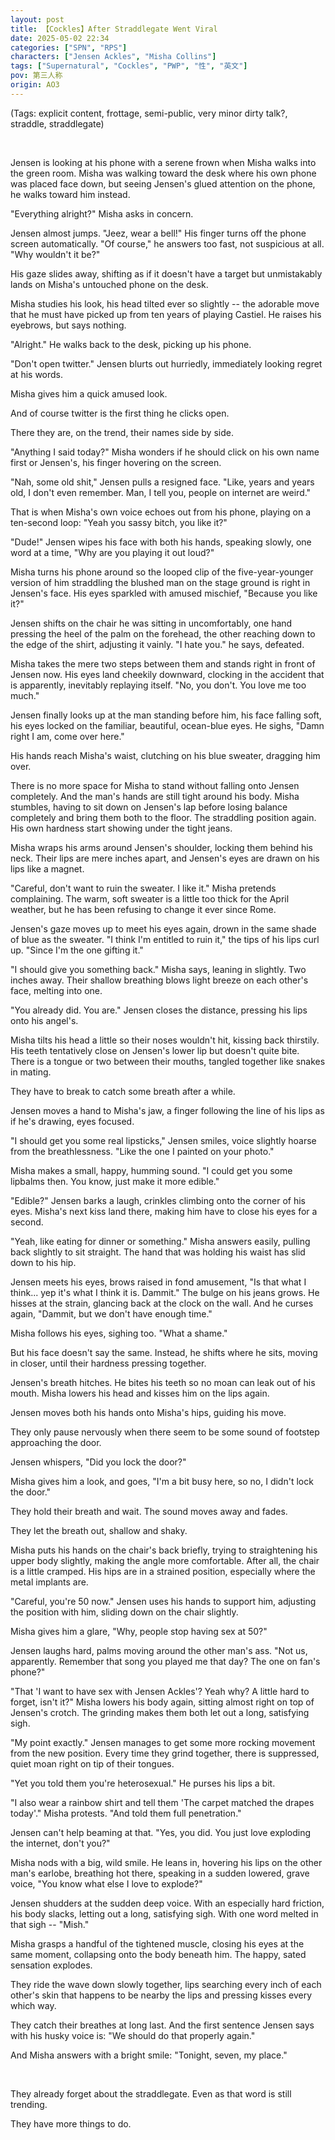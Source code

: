 ```yaml
---
layout: post
title: 【Cockles】After Straddlegate Went Viral
date: 2025-05-02 22:34
categories: ["SPN", "RPS"]
characters: ["Jensen Ackles", "Misha Collins"]
tags: ["Supernatural", "Cockles", "PWP", "性", "英文"]
pov: 第三人称
origin: AO3
---
```


(Tags: explicit content, frottage, semi-public, very minor dirty talk?, straddle, straddlegate)

<br>

Jensen is looking at his phone with a serene frown when Misha walks into the green room. Misha was walking toward the desk where his own phone was placed face down, but seeing Jensen's glued attention on the phone, he walks toward him instead.

"Everything alright?" Misha asks in concern.

Jensen almost jumps. "Jeez, wear a bell!" His finger turns off the phone screen automatically. "Of course," he answers too fast, not suspicious at all. "Why wouldn't it be?"

His gaze slides away, shifting as if it doesn't have a target but unmistakably lands on Misha's untouched phone on the desk.

Misha studies his look, his head tilted ever so slightly -- the adorable move that he must have picked up from ten years of playing Castiel. He raises his eyebrows, but says nothing.

"Alright." He walks back to the desk, picking up his phone.

"Don't open twitter." Jensen blurts out hurriedly, immediately looking regret at his words.

Misha gives him a quick amused look.

And of course twitter is the first thing he clicks open.

There they are, on the trend, their names side by side.

"Anything I said today?" Misha wonders if he should click on his own name first or Jensen's, his finger hovering on the screen.

"Nah, some old shit," Jensen pulls a resigned face. "Like, years and years old, I don't even remember. Man, I tell you, people on internet are weird."

That is when Misha's own voice echoes out from his phone, playing on a ten-second loop: "Yeah you sassy bitch, you like it?"

"Dude!" Jensen wipes his face with both his hands, speaking slowly, one word at a time, "Why are you playing it out loud?"

Misha turns his phone around so the looped clip of the five-year-younger version of him straddling the blushed man on the stage ground is right in Jensen's face. His eyes sparkled with amused mischief, "Because you like it?"

Jensen shifts on the chair he was sitting in uncomfortably, one hand pressing the heel of the palm on the forehead, the other reaching down to the edge of the shirt, adjusting it vainly. "I hate you." he says, defeated.

Misha takes the mere two steps between them and stands right in front of Jensen now. His eyes land cheekily downward, clocking in the accident that is apparently, inevitably replaying itself. "No, you don't. You love me too much."

Jensen finally looks up at the man standing before him, his face falling soft, his eyes locked on the familiar, beautiful, ocean-blue eyes. He sighs, "Damn right I am, come over here."

His hands reach Misha's waist, clutching on his blue sweater, dragging him over.

There is no more space for Misha to stand without falling onto Jensen completely. And the man's hands are still tight around his body. Misha stumbles, having to sit down on Jensen's lap before losing balance completely and bring them both to the floor. The straddling position again. His own hardness start showing under the tight jeans.

Misha wraps his arms around Jensen's shoulder, locking them behind his neck. Their lips are mere inches apart, and Jensen's eyes are drawn on his lips like a magnet.

"Careful, don't want to ruin the sweater. I like it." Misha pretends complaining. The warm, soft sweater is a little too thick for the April weather, but he has been refusing to change it ever since Rome.

Jensen's gaze moves up to meet his eyes again, drown in the same shade of blue as the sweater. "I think I'm entitled to ruin it," the tips of his lips curl up. "Since I'm the one gifting it."

"I should give you something back." Misha says, leaning in slightly. Two inches away. Their shallow breathing blows light breeze on each other's face, melting into one.

"You already did. You are." Jensen closes the distance, pressing his lips onto his angel's.

Misha tilts his head a little so their noses wouldn't hit, kissing back thirstily. His teeth tentatively close on Jensen's lower lip but doesn't quite bite. There is a tongue or two between their mouths, tangled together like snakes in mating.

They have to break to catch some breath after a while.

Jensen moves a hand to Misha's jaw, a finger following the line of his lips as if he's drawing, eyes focused.

"I should get you some real lipsticks," Jensen smiles, voice slightly hoarse from the breathlessness. "Like the one I painted on your photo."

Misha makes a small, happy, humming sound. "I could get you some lipbalms then. You know, just make it more edible."

"Edible?" Jensen barks a laugh, crinkles climbing onto the corner of his eyes. Misha's next kiss land there, making him have to close his eyes for a second.

"Yeah, like eating for dinner or something." Misha answers easily, pulling back slightly to sit straight. The hand that was holding his waist has slid down to his hip.

Jensen meets his eyes, brows raised in fond amusement, "Is that what I think... yep it's what I think it is. Dammit." The bulge on his jeans grows. He hisses at the strain, glancing back at the clock on the wall. And he curses again, "Dammit, but we don't have enough time."

Misha follows his eyes, sighing too. "What a shame."

But his face doesn't say the same. Instead, he shifts where he sits, moving in closer, until their hardness pressing together.

Jensen's breath hitches. He bites his teeth so no moan can leak out of his mouth. Misha lowers his head and kisses him on the lips again.

Jensen moves both his hands onto Misha's hips, guiding his move.

They only pause nervously when there seem to be some sound of footstep approaching the door.

Jensen whispers, "Did you lock the door?"

Misha gives him a look, and goes, "I'm a bit busy here, so no, I didn't lock the door."

They hold their breath and wait. The sound moves away and fades.

They let the breath out, shallow and shaky.

Misha puts his hands on the chair's back briefly, trying to straightening his upper body slightly, making the angle more comfortable. After all, the chair is a little cramped. His hips are in a strained position, especially where the metal implants are.

"Careful, you're 50 now." Jensen uses his hands to support him, adjusting the position with him, sliding down on the chair slightly.

Misha gives him a glare, "Why, people stop having sex at 50?"

Jensen laughs hard, palms moving around the other man's ass. "Not us, apparently. Remember that song you played me that day? The one on fan's phone?"

"That 'I want to have sex with Jensen Ackles'? Yeah why? A little hard to forget, isn't it?" Misha lowers his body again, sitting almost right on top of Jensen's crotch. The grinding makes them both let out a long, satisfying sigh.

"My point exactly." Jensen manages to get some more rocking movement from the new position. Every time they grind together, there is suppressed, quiet moan right on tip of their tongues.

"Yet you told them you're heterosexual." He purses his lips a bit.

"I also wear a rainbow shirt and tell them 'The carpet matched the drapes today'." Misha protests. "And told them full penetration."

Jensen can't help beaming at that. "Yes, you did. You just love exploding the internet, don't you?"

Misha nods with a big, wild smile. He leans in, hovering his lips on the other man's earlobe, breathing hot there, speaking in a sudden lowered, grave voice, "You know what else I love to explode?"

Jensen shudders at the sudden deep voice. With an especially hard friction, his body slacks, letting out a long, satisfying sigh. With one word melted in that sigh -- "Mish."

Misha grasps a handful of the tightened muscle, closing his eyes at the same moment, collapsing onto the body beneath him. The happy, sated sensation explodes.

They ride the wave down slowly together, lips searching every inch of each other's skin that happens to be nearby the lips and pressing kisses every which way.

They catch their breathes at long last. And the first sentence Jensen says with his husky voice is: "We should do that properly again."

And Misha answers with a bright smile: "Tonight, seven, my place."

<br>

They already forget about the straddlegate. Even as that word is still trending.

They have more things to do.
